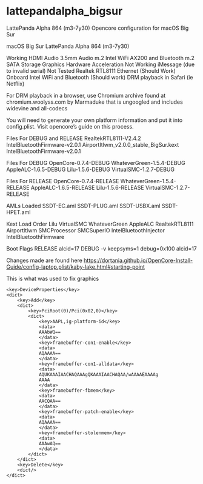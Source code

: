 # lattepandalpha_bigsur
LattePanda Alpha 864 (m3-7y30) Opencore configuration for macOS Big Sur

macOS Big Sur
LattePanda Alpha 864 (m3-7y30)

Working
	HDMI Audio
	3.5mm Audio
	m.2 Intel WiFi AX200 and Bluetooth
	m.2 SATA Storage
	Graphics Hardware Acceleration
Not Working
	iMessage (due to invalid serial)
Not Tested
	Realtek RTL8111 Ethernet (Should Work)
	Onboard Intel WiFi and Bluetooth (Should work)
	DRM playback in Safari (ie Netflix)

For DRM playback in a browser, use Chromium archive found at chromium.woolyss.com by Marmaduke that is ungoogled and includes widevine and all-codecs

You will need to generate your own platform information and put it into config.plist. Visit opencore’s guide on this process.


Files For DEBUG and RELEASE
	RealtekRTL8111-V2.4.2
	IntelBluetoothFirmware-v2.0.1
	AirportItlwm_v2.0.0_stable_BigSur.kext
	IntelBluetoothFirmware-v2.0.1

Files For DEBUG
	OpenCore-0.7.4-DEBUG
	WhateverGreen-1.5.4-DEBUG
	AppleALC-1.6.5-DEBUG
	Lilu-1.5.6-DEBUG
	VirtualSMC-1.2.7-DEBUG

Files For RELEASE
	OpenCore-0.7.4-RELEASE
	WhateverGreen-1.5.4-RELEASE
	AppleALC-1.6.5-RELEASE
	Lilu-1.5.6-RELEASE
	VirtualSMC-1.2.7-RELEASE

AMLs Loaded
	SSDT-EC.aml
	SSDT-PLUG.aml
	SSDT-USBX.aml
	SSDT-HPET.aml
	
Kext Load Order
	Lilu
	VirtualSMC
	WhateverGreen
	AppleALC
	RealtekRTL8111
	Airportltlwm
	SMCProcessor
	SMCSuperIO
	IntelBluetoothInjector
	IntelBluetoothFirmware
	
Boot Flags
RELEASE
	alcid=17
DEBUG
	-v keepsyms=1 debug=0x100 alcid=17

Changes made are found here
https://dortania.github.io/OpenCore-Install-Guide/config-laptop.plist/kaby-lake.html#starting-point


This is what was used to fix graphics

	<key>DeviceProperties</key>
	<dict>
		<key>Add</key>
		<dict>
			<key>PciRoot(0)/Pci(0x02,0)</key>
			<dict>
				<key>AAPL,ig-platform-id</key>
				<data>
				AAAbWQ==
				</data>
				<key>framebuffer-con1-enable</key>
				<data>
				AQAAAA==
				</data>
				<key>framebuffer-con1-alldata</key>
				<data>
				AQUKAAAIAACHAQAAAgQKAAAIAACHAQAA/wAAAAEAAAAg
				AAAA
				</data>
				<key>framebuffer-fbmem</key>
				<data>
				AACQAA==
				</data>
				<key>framebuffer-patch-enable</key>
				<data>
				AQAAAA==
				</data>
				<key>framebuffer-stolenmem</key>
				<data>
				AAAwAQ==
				</data>
			</dict>
		</dict>
		<key>Delete</key>
		<dict/>
	</dict>

